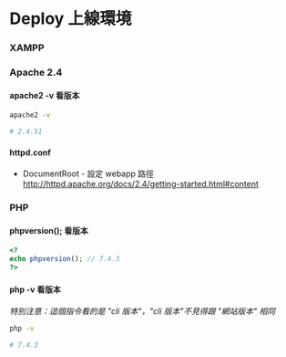 # Deploy 上線環境

### XAMPP

### Apache 2.4
#### apache2 -v 看版本
```sh
apache2 -v

# 2.4.51
```
#### httpd.conf
- DocumentRoot - 設定 webapp 路徑  
  http://httpd.apache.org/docs/2.4/getting-started.html#content

### PHP
#### phpversion(); 看版本
```php
<?
echo phpversion(); // 7.4.3
?>
```
#### php -v 看版本
*特別注意：這個指令看的是 "cli 版本"，"cli 版本"不見得跟 "網站版本" 相同*
```sh
php -v

# 7.4.3
```
